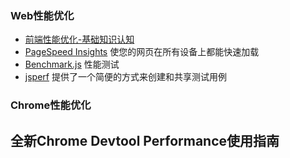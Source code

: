 ### Web性能优化

* [前端性能优化-基础知识认知](http://www.imooc.com/learn/580)
* [PageSpeed Insights](https://developers.google.com/speed/pagespeed/insights/)
  使您的网页在所有设备上都能快速加载  
* [Benchmark.js](https://github.com/bestiejs/benchmark.js)
  性能测试
* [jsperf](https://jsperf.com/browse)
  提供了一个简便的方式来创建和共享测试用例

### Chrome性能优化

## 全新Chrome Devtool Performance使用指南



